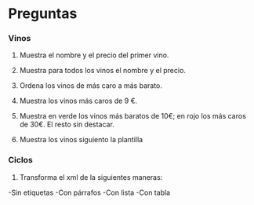 # Preguntas
>
### Vinos
>
1. Muestra el nombre y el precio del primer vino.
>
2. Muestra para todos los vinos el nombre y el precio.
>
3. Ordena los vinos de más caro a más barato.
>
4. Muestra los vinos más caros de 9 €.
>
5. Muestra en verde los vinos más baratos de 10€; en rojo los más caros de 30€. El resto sin destacar.
>
6. Muestra los vinos siguiento la plantilla
>
### Ciclos
>
1. Transforma el xml de la siguientes maneras:
>
-Sin etiquetas
-Con párrafos
-Con lista
-Con tabla